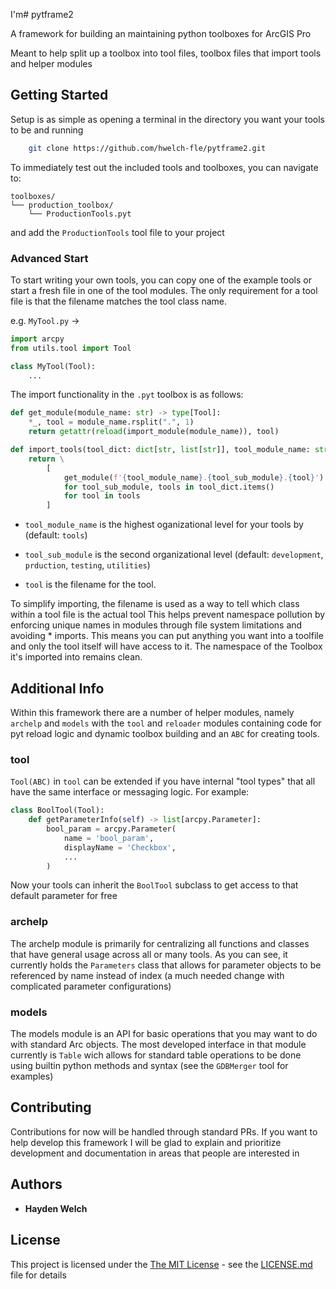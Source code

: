 I'm# pytframe2

A framework for building an maintaining python toolboxes for ArcGIS Pro 

Meant to help split up a toolbox into tool files, toolbox files that import tools
and helper modules

## Getting Started

Setup is as simple as opening a terminal in the directory you want your tools to be and running
    
```sh
    git clone https://github.com/hwelch-fle/pytframe2.git
``` 

To immediately test out the included tools and toolboxes, you can navigate to:

    toolboxes/
    └── production_toolbox/
        └── ProductionTools.pyt

and add the `ProductionTools` tool file to your project

### Advanced Start
To start writing your own tools, you can copy one of the example tools or start a fresh file in one of the tool modules. The only requirement for a tool file is that the filename matches the tool class name.

e.g. `MyTool.py` ->
```python
import arcpy
from utils.tool import Tool

class MyTool(Tool):
    ...
```
The import functionality in the `.pyt` toolbox is as follows:
```python
def get_module(module_name: str) -> type[Tool]:
    *_, tool = module_name.rsplit(".", 1)
    return getattr(reload(import_module(module_name)), tool)

def import_tools(tool_dict: dict[str, list[str]], tool_module_name: str = "tools") -> list[type[Tool]]:
    return \
        [
            get_module(f'{tool_module_name}.{tool_sub_module}.{tool}')
            for tool_sub_module, tools in tool_dict.items()
            for tool in tools
        ]
```

- `tool_module_name` is the highest oganizational level for your tools by (default: `tools`)

- `tool_sub_module` is the second organizational level (default: `development`, `prduction`, `testing`, `utilities`)

- `tool` is the filename for the tool.

To simplify importing, the filename is used as a way to tell which class within a tool file is the actual tool
This helps prevent namespace pollution by enforcing unique names in modules through file system limitations and avoiding * imports. This means you can put anything you want into a toolfile and only the tool itself will have access to it. The namespace of the Toolbox it's imported into remains clean.


## Additional Info

Within this framework there are a number of helper modules, namely `archelp` and `models` with the `tool` and `reloader` modules containing code for pyt reload logic and dynamic toolbox building and an `ABC` for creating tools. 

### tool
`Tool(ABC)` in `tool` can be extended if you have internal "tool types" that all have the same interface or messaging logic. For example:
```python
class BoolTool(Tool):
    def getParameterInfo(self) -> list[arcpy.Parameter]:
        bool_param = arcpy.Parameter(
            name = 'bool_param',
            displayName = 'Checkbox',
            ...
        )
```
Now your tools can inherit the `BoolTool` subclass to get access to that default parameter for free

### archelp
The archelp module is primarily for centralizing all functions and classes that have general usage across all or many tools. As you can see, it currently holds the `Parameters` class that allows for parameter objects to be referenced by name instead of index (a much needed change with complicated parameter configurations)

### models
The models module is an API for basic operations that you may want to do with standard Arc objects. The most developed interface in that module currently is `Table` wich allows for standard table operations to be done using builtin python methods and syntax (see the `GDBMerger` tool for examples)

## Contributing

Contributions for now will be handled through standard PRs. If you want to help develop this framework
I will be glad to explain and prioritize development and documentation in areas that people are interested in

## Authors

  - **Hayden Welch**

## License

This project is licensed under the [The MIT License](LICENSE) - see the [LICENSE.md](LICENSE.md) file for
details

